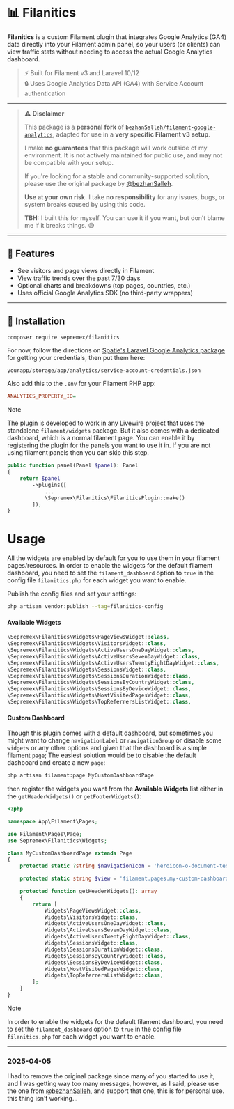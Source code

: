 # 📊 Filanitics

**Filanitics** is a custom Filament plugin that integrates Google Analytics (GA4) data directly into your Filament admin panel, so your users (or clients) can view traffic stats without needing to access the actual Google Analytics dashboard.

> ⚡ Built for Filament v3 and Laravel 10/12  
> 🔒 Uses Google Analytics Data API (GA4) with Service Account authentication

---
> ⚠️ **Disclaimer**
>
> This package is a **personal fork** of [`bezhanSalleh/filament-google-analytics`](https://github.com/bezhanSalleh/filament-google-analytics), adapted for use in a **very specific Filament v3 setup**.
>
> I make **no guarantees** that this package will work outside of my environment. It is not actively maintained for public use, and may not be compatible with your setup.
>
> If you're looking for a stable and community-supported solution, please use the original package by [@bezhanSalleh](https://github.com/bezhanSalleh).
>
> **Use at your own risk.** I take **no responsibility** for any issues, bugs, or system breaks caused by using this code.
>
> **TBH:** I built this for myself. You can use it if you want, but don’t blame me if it breaks things. 😅
---
## 🚀 Features

- See visitors and page views directly in Filament
- View traffic trends over the past 7/30 days
- Optional charts and breakdowns (top pages, countries, etc.)
- Uses official Google Analytics SDK (no third-party wrappers)

---

## 🧱 Installation

```bash
composer require sepremex/filanitics
```
For now, follow the directions on [Spatie's Laravel Google Analytics package](https://github.com/spatie/laravel-analytics) for getting your credentials, then put them here:

```
yourapp/storage/app/analytics/service-account-credentials.json
```

Also add this to the `.env` for your Filament PHP app:

```ini
ANALYTICS_PROPERTY_ID=
```


> [!NOTE]  
> The plugin is developed to work in any Livewire project that uses the standalone `filament/widgets` package. But it also comes with a dedicated dashboard, which is a normal filament page. You can enable it by registering the plugin for the panels you want to use it in. If you are not using filament panels then you can skip this step.
>

```php
public function panel(Panel $panel): Panel
{
    return $panel
        ->plugins([
            ...
            \Sepremex\Filanitics\FilaniticsPlugin::make()
        ]);
}
```

# Usage

All the widgets are enabled by default for you to use them in your filament pages/resources. In order to enable the widgets for the default filament dashboard, you need to set the `filament_dashboard` option to `true` in the config file `filanitics.php` for each widget you want to enable.

Publish the config files and set your settings:
```bash
php artisan vendor:publish --tag=filanitics-config
```

#### Available Widgets
```php
\Sepremex\Filanitics\Widgets\PageViewsWidget::class,
\Sepremex\Filanitics\Widgets\VisitorsWidget::class,
\Sepremex\Filanitics\Widgets\ActiveUsersOneDayWidget::class,
\Sepremex\Filanitics\Widgets\ActiveUsersSevenDayWidget::class,
\Sepremex\Filanitics\Widgets\ActiveUsersTwentyEightDayWidget::class,
\Sepremex\Filanitics\Widgets\SessionsWidget::class,
\Sepremex\Filanitics\Widgets\SessionsDurationWidget::class,
\Sepremex\Filanitics\Widgets\SessionsByCountryWidget::class,
\Sepremex\Filanitics\Widgets\SessionsByDeviceWidget::class,
\Sepremex\Filanitics\Widgets\MostVisitedPagesWidget::class,
\Sepremex\Filanitics\Widgets\TopReferrersListWidget::class,
```

#### Custom Dashboard
Though this plugin comes with a default dashboard, but sometimes you might want to change `navigationLabel` or `navigationGroup` or disable some `widgets` or any other options and given that the dashboard is a simple filament `page`; The easiest solution would be to disable the default dashboard and create a new `page`:

```bash
php artisan filament:page MyCustomDashboardPage
```
then register the widgets you want from the **Available Widgets** list either in the `getHeaderWidgets()` or `getFooterWidgets()`:
```php
<?php

namespace App\Filament\Pages;

use Filament\Pages\Page;
use Sepremex\Filanitics\Widgets;

class MyCustomDashboardPage extends Page
{
    protected static ?string $navigationIcon = 'heroicon-o-document-text';

    protected static string $view = 'filament.pages.my-custom-dashboard-page';

    protected function getHeaderWidgets(): array
    {
        return [
            Widgets\PageViewsWidget::class,
            Widgets\VisitorsWidget::class,
            Widgets\ActiveUsersOneDayWidget::class,
            Widgets\ActiveUsersSevenDayWidget::class,
            Widgets\ActiveUsersTwentyEightDayWidget::class,
            Widgets\SessionsWidget::class,
            Widgets\SessionsDurationWidget::class,
            Widgets\SessionsByCountryWidget::class,
            Widgets\SessionsByDeviceWidget::class,
            Widgets\MostVisitedPagesWidget::class,
            Widgets\TopReferrersListWidget::class,
        ];
    }
}
```
> [!NOTE]  
> In order to enable the widgets for the default filament dashboard, you need to set the `filament_dashboard` option to `true` in the config file `filanitics.php` for each widget you want to enable.
---
### **2025-04-05**
I had to remove the original package since many of you started to use it, and I was getting way too many messages, however, as I said, please use the one from [@bezhanSalleh](https://github.com/bezhanSalleh), and support that one, this is for 
personal use. this thing isn't working...